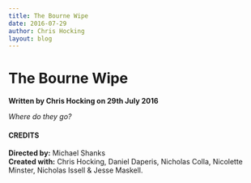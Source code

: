 ```yaml
---
title: The Bourne Wipe
date: 2016-07-29
author: Chris Hocking
layout: blog
---
```

# The Bourne Wipe

**Written by Chris Hocking on 29th July 2016**

*Where do they go?*

#### CREDITS

**Directed by:** Michael Shanks  
**Created with:** Chris Hocking, Daniel Daperis, Nicholas Colla, Nicolette Minster, Nicholas Issell & Jesse Maskell.
